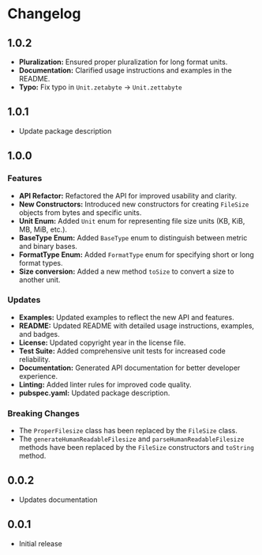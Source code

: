 # Changelog

## 1.0.2
*   **Pluralization:** Ensured proper pluralization for long format units.
*   **Documentation:** Clarified usage instructions and examples in the README.
*   **Typo:** Fix typo in `Unit.zetabyte` -> `Unit.zettabyte`

## 1.0.1
- Update package description

## 1.0.0

### Features

*   **API Refactor:** Refactored the API for improved usability and clarity.
*   **New Constructors:** Introduced new constructors for creating `FileSize` objects from bytes and specific units.
*   **Unit Enum:** Added `Unit` enum for representing file size units (KB, KiB, MB, MiB, etc.).
*   **BaseType Enum:** Added `BaseType` enum to distinguish between metric and binary bases.
*   **FormatType Enum:** Added `FormatType` enum for specifying short or long format types.
*   **Size conversion:** Added a new method `toSize` to convert a size to another unit.

### Updates

*   **Examples:** Updated examples to reflect the new API and features.
*   **README:** Updated README with detailed usage instructions, examples, and badges.
*   **License:** Updated copyright year in the license file.
*   **Test Suite:** Added comprehensive unit tests for increased code reliability.
*   **Documentation:** Generated API documentation for better developer experience.
*   **Linting:** Added linter rules for improved code quality.
*   **pubspec.yaml:** Updated package description.

### Breaking Changes

*   The `ProperFilesize` class has been replaced by the `FileSize` class.
*   The `generateHumanReadableFilesize` and `parseHumanReadableFilesize` methods have been replaced by the `FileSize` constructors and `toString` method.

## 0.0.2
- Updates documentation
  
## 0.0.1
- Initial release
